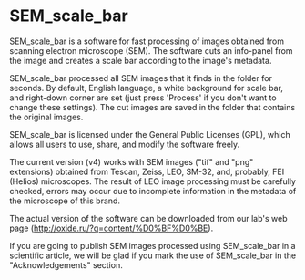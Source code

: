 # SEM_scale_bar
SEM_scale_bar is a software for fast processing of images obtained from scanning electron microscope (SEM). The software cuts an info-panel from the image and creates a scale bar according to the image's metadata.

SEM_scale_bar processed all SEM images that it finds in the folder for seconds. By default, English language, a white background for scale bar, and right-down corner are set (just press 'Process' if you don't want to change these settings). The cut images are saved in the folder that contains the original images.

SEM_scale_bar is licensed under the General Public Licenses (GPL), which allows all users to use, share, and modify the software freely.

The current version (v4) works with SEM images ("tif" and "png" extensions) obtained from Tescan, Zeiss, LEO, SM-32, and, probably, FEI (Helios) microscopes. The result of LEO image processing must be carefully checked, errors may occur due to incomplete information in the metadata of the microscope of this brand.

The actual version of the software can be downloaded from our lab's web page (http://oxide.ru/?q=content/%D0%BF%D0%BE).

If you are going to publish SEM images processed using SEM_scale_bar in a scientific article, we will be glad if you mark the use of SEM_scale_bar in the "Acknowledgements" section.
